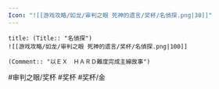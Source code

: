 ```yaml
---
Icon: "![[游戏攻略/如龙/审判之眼 死神的遗言/奖杯/名偵探.png|30]]"
---
```

```ad-common-gold-trophy
title: (Title:: "名偵探")
![[游戏攻略/如龙/审判之眼 死神的遗言/奖杯/名偵探.png|100]]

(Comment:: "以ＥＸ　ＨＡＲＤ難度完成主線故事")
```

#审判之眼/奖杯 #奖杯 #奖杯/金
